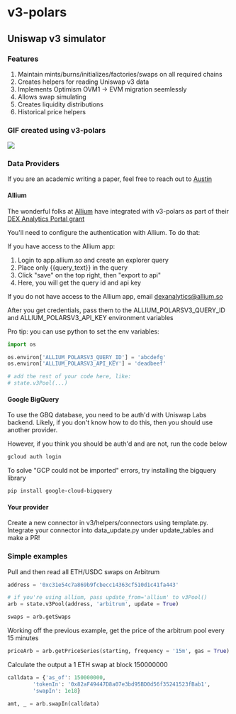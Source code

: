 # v3-polars
 
## Uniswap v3 simulator
### Features 
1. Maintain mints/burns/initializes/factories/swaps on all required chains
2. Creates helpers for reading Uniswap v3 data
3. Implements Optimism OVM1 -> EVM migration seemlessly
4. Allows swap simulating
5. Creates liquidity distributions
6. Historical price helpers

### GIF created using v3-polars
![](./assets/animation.gif)

### Data Providers
If you are an academic writing a paper, feel free to reach out to <a href="https://twitter.com/AustinAdams10">Austin</a>

#### Allium
The wonderful folks at <a href ="https://allium.so/">Allium</a> have integrated with v3-polars as part of their <a href="https://x.com/UniswapFND/status/1776002168681529549">DEX Analytics Portal grant</a>

You'll need to configure the authentication with Allium. To do that:

If you have access to the Allium app:
1. Login to app.allium.so and create an explorer query
2. Place only {{query_text}} in the query
3. Click "save" on the top right, then "export to api"
4. Here, you will get the query id and api key

If you do not have access to the Allium app, email <dexanalytics@allium.so>

After you get credentials, pass them to the ALLIUM_POLARSV3_QUERY_ID and ALLIUM_POLARSV3_API_KEY environment variables

Pro tip: you can use python to set the env variables:

```python
import os

os.environ['ALLIUM_POLARSV3_QUERY_ID'] = 'abcdefg'
os.environ['ALLIUM_POLARSV3_API_KEY'] = 'deadbeef'

# add the rest of your code here, like:
# state.v3Pool(...)
```

#### Google BigQuery
To use the GBQ database, you need to be auth'd with Uniswap Labs backend. 
Likely, if you don't know how to do this, then you should use another provider.

However, if you think you should be auth'd and are not, run the code below

```bash
gcloud auth login
```

To solve "GCP could not be imported" errors, try installing the bigquery library
```bash
pip install google-cloud-bigquery
```

#### Your provider
Create a new connector in v3/helpers/connectors using template.py.
Integrate your connector into data_update.py under update_tables and make a PR!

### Simple examples

Pull and then read all ETH/USDC swaps on Arbitrum
```python
address = '0xc31e54c7a869b9fcbecc14363cf510d1c41fa443'

# if you're using allium, pass update_from='allium' to v3Pool()
arb = state.v3Pool(address, 'arbitrum', update = True) 

swaps = arb.getSwaps
```


Working off the previous example, get the price of the arbitrum pool
every 15 minutes
```python
priceArb = arb.getPriceSeries(starting, frequency = '15m', gas = True)
```


Calculate the output a 1 ETH swap at block 150000000
```python
calldata = {'as_of': 150000000,
        'tokenIn': '0x82aF49447D8a07e3bd95BD0d56f35241523fBab1',
        'swapIn': 1e18}

amt, _ = arb.swapIn(calldata)
```
